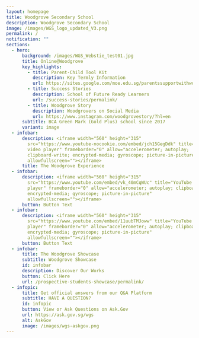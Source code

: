 ```yaml
---
layout: homepage
title: Woodgrove Secondary School
description: Woodgrove Secondary School
image: /images/WGS_logo_updated_V3.png
permalink: /
notification: ""
sections:
  - hero:
      background: /images/WGS_Webstie_test01.jpg
      title: Online@Woodgrove
      key_highlights:
        - title: Parent-Child Tool Kit
          description: Key Termly Information
          url: https://sites.google.com/moe.edu.sg/parentssupportwithwoodgrovesec/landing-page
        - title: Success Stories
          description: School of Future Ready Learners
          url: /success-stories/permalink/
        - title: Woodgrove Story
          description: Woodgrovers on Social Media
          url: https://www.instagram.com/woodgrovestory/?hl=en
      subtitle: BCA Green Mark (Gold Plus) school since 2017
      variant: image
  - infobar:
      description: <iframe width="560" height="315"
        src="https://www.youtube-nocookie.com/embed/jch15GegDdk" title="YouTube
        video player" frameborder="0" allow="accelerometer; autoplay;
        clipboard-write; encrypted-media; gyroscope; picture-in-picture"
        allowfullscreen=""></iframe>
      title: The Woodgrove Experience
  - infobar:
      description: <iframe width="560" height="315"
        src="https://www.youtube.com/embed/vk_40mCqWUc" title="YouTube video
        player" frameborder="0" allow="accelerometer; autoplay; clipboard-write;
        encrypted-media; gyroscope; picture-in-picture"
        allowfullscreen=""></iframe>
      button: Button Text
  - infobar:
      description: <iframe width="560" height="315"
        src="https://www.youtube.com/embed/11uubTMJoww" title="YouTube video
        player" frameborder="0" allow="accelerometer; autoplay; clipboard-write;
        encrypted-media; gyroscope; picture-in-picture"
        allowfullscreen=""></iframe>
      button: Button Text
  - infobar:
      title: The Woodgrove Showcase
      subtitle: Woodgrove Showcase
      id: infobar
      description: Discover Our Works
      button: Click Here
      url: /prospective-students-showcase/permalink/
  - infopic:
      title: Get official answers from our Q&A Platform
      subtitle: HAVE A QUESTION?
      id: infopic
      button: View or Ask Questions on Ask.Gov
      url: https://ask.gov.sg/wgs
      alt: AskGov
      image: /images/wgs-askgov.png
---
```

